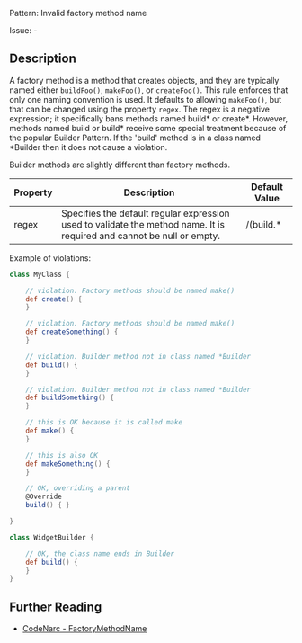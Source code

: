 Pattern: Invalid factory method name

Issue: -

## Description

A factory method is a method that creates objects, and they are typically named either `buildFoo()`, `makeFoo()`, or `createFoo()`. This rule enforces that only one naming convention is used. It defaults to allowing `makeFoo()`, but that can be changed using the property `regex`. The regex is a negative expression; it specifically bans methods named build\* or create\*. However, methods named build or build\* receive some special treatment because of the popular Builder Pattern. If the 'build' method is in a class named \*Builder then it does not cause a violation.

Builder methods are slightly different than factory methods.

| **Property** | **Description**                                                                                                        | **Default Value**      |
| --- | --- | --- |
| regex        | Specifies the default regular expression used to validate the method name. It is required and cannot be null or empty. | /(build.\*|create.\*)/ |

Example of violations:

``` groovy
class MyClass {

    // violation. Factory methods should be named make()
    def create() {
    }

    // violation. Factory methods should be named make()
    def createSomething() {
    }

    // violation. Builder method not in class named *Builder
    def build() {
    }

    // violation. Builder method not in class named *Builder
    def buildSomething() {
    }

    // this is OK because it is called make
    def make() {
    }

    // this is also OK
    def makeSomething() {
    }

    // OK, overriding a parent
    @Override
    build() { }

}

class WidgetBuilder {

    // OK, the class name ends in Builder
    def build() {
    }
}
```

## Further Reading

* [CodeNarc - FactoryMethodName](http://codenarc.sourceforge.net/codenarc-rules-naming.html#FactoryMethodName)